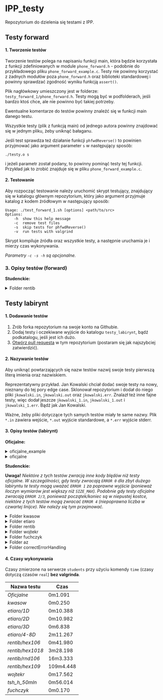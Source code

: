 # IPP_testy

Repozytorium do dzielenia się testami z IPP.

## Testy forward

#### 1. Tworzenie testów

Tworzenie testów polega na napisaniu funkcji main, która będzie korzystała z funkcji
zdefiniowanych w module `phone_forward.h` - podobnie do przykładowego pliku
`phone_forward_example.c`. Testy nie powinny korzystać z żadnych modułów poza
`phone_forward.h` oraz biblioteki standardowej i powinny sprawdzać zgodność wyniku
funkcją `assert()`.

Plik nagłówkowy umieszczony jest w folderze: `testy_forward_1/phone_forward.h`.
Testy mogą być w podfolderach, jeśli bardzo ktoś chce, ale nie powinno być takiej potrzeby.

Ewentualne komentarze do testów powinny znaleźć się w funkcji main danego testu.

Wszystkie testy (plik z funkcją main) od jednego autora powinny znajdować się w jednym pliku,
żeby uniknąć bałaganu.

Jeśli test sprawdza też działanie funkcji `phfwdReverse()` to powinien przyjmować jako
argument parameter `s` w następujący sposób:

`./testy.o s`

i jeżeli parametr został podany, to powinny pominąć testy tej funkcji. Przykład jak to zrobić
znajduje się w pliku `phone_forward_example.c`.

#### 2. Testowanie

Aby rozpocząć testowanie należy uruchomić skrypt testujący, znajdujący się w katalogu
głównym repozytorium, który jako argument przyjmuje katalog z kodem źródłowym  w
następujący sposób:

```
Usage: ./test_forward_1.sh [options] <path/to/src>
Options:
    -h  show this help message
    -c  remove test files
    -s  skip tests for phfwdReverse()
    -v  run tests with valgrind
```

Skrypt kompiluje źródła oraz wszystkie testy, a następnie uruchamia je i mierzy czas
wykonywania.

*Parametry `-c -s -h` są opcjonalne.*

### 3. Opisy testów (forward)
**Studenckie:**

<details><summary>Folder rentib</summary>
  <ul>
    <li> Folder AddRemoveGetBasic - losowe proste testy sprawdzające funkcje phfwdAdd, phfwdRemove i phfwdGet. Numery składają się jedynie z cyfr [0-2] i mają maksymalnie długość 5 </li>
  </ul>
</details>


## Testy labirynt

#### 1. Dodawanie testów

1. Zrób forka repozytorium na swoje konto na Githubie.
2. Dodaj testy i oczekiwane wyjście do  katalogu `testy_labirynt`, bądź podkatalogu, jeśli jest ich dużo.
3. [Otwórz pull requesta](https://docs.github.com/en/pull-requests/collaborating-with-pull-requests/proposing-changes-to-your-work-with-pull-requests/creating-a-pull-request-from-a-fork) w tym repozytorium (postaram się jak najszybciej zatwierdzić).

#### 2. Nazywanie testów

Aby uniknąć powtarzających się nazw testów nazwij swoje testy pierwszą literą imienia oraz nazwiskiem.

Reprezentatywny przykład. Jan Kowalski chciał dodać swoje testy na nowy, nieznany do tej pory edge case.
Sklonował repozytorium i dodał do niego pliki `jkowalski.in`, `jkowalski.out` oraz `jkowalski.err`.
Znalazł też inne fajne testy, więc dodał jeszcze `jkowalski_1.in`, `jkowalski_1.out` i `jkowalski_1.err`.
Bądź jak Jan Kowalski.

Ważne, żeby pliki dotyczące tych samych testów miały te same nazwy. Plik `*.in` zawiera wejście, `*.out` wyjście
standardowe,  a `*.err` wyjście stderr.

#### 3. Opisy testów (labirynt)

**Oficjalne:**
<details><summary>oficjalne_example</summary>
  <ul>
    <li> example1 – mały labirynt dwuwymiarowy z drogą o długości 12 </li>
    <li> example2 – mały labirynt jednowymiarowy z drogą o długości 5 </li>
    <li> example3 – mały labirynt trójwymiarowy, ale jeden wymiar jest zdegenerowany, pozycja końcowa jest pozycją początkową </li>
    <li> example4 – mały labirynt trójwymiarowy z drogą o długości 4 </li>
    <li> example5 – duży labirynt jednowymiarowy bez drogi </li>
    <li> error00 – ewidentnie za duży labirynt </li>
    <li> error10 – rozmiar labiryntu nie może być zerowy </li>
    <li> error26 – pozycja (początkowa) musi być w pustej kostce </li>
    <li> error30 – współrzędne pozycji (końcowej) muszą być dodatnie </li>
    <li> error40 – liczba opisująca położenie ścian ma za dużo bitów </li>
    <li> error50 – dane wejściowe mają za dużo linii </li>
  </ul>
</details>

<details><summary>oficjalne</summary>
  <ul>
    Oficjalne testy, które były używane przy sprawdzaniu małego zadania.
  </ul>
</details>

**Studenckie:**

**Uwaga!** *Niektóre z tych testów zwracją inne kody blędów niż testy oficjalne. W szczególności, gdy testy zwracają
`ERROR 0` dla zbyt dużego labiryntu te testy mogą uważać `ERROR 1` za poprawne wyjście (ponieważ iloczyn wymiarów jest
większy niż `SIZE_MAX`). Podobnie gdy testy oficjalne zwracają `ERROR 2/3`, ponieważ początek/koniec są w niepustej kostce, niektóre
z tych testów mogą zwracać `ERROR 4` (niepoprawna liczba w czwartej linijce). Nie należy się tym przejmować.*

<details><summary>Folder kwasow</summary>
  <ul>
    <li> kwasowski_1 - example1 + zera wiodące w linijkach 1-3 i kodzie hex </li>
    <li> kwasowski_2 - example1 + ale ma spacje wiodące, między liczbami i na końcu linijki </li>
    <li> kwasowski_3 - example1 + tabulatory brzydkie </li>
    <li> kwasowski_4 - example4 + brzydkie wejście (tabulatory, spacje, zera) </li>
    <li> kwasowski_5 - (error) pierwsza linijka wejścia zawiera tekst </li>
    <li> kwasowski_6 - (error) mała litera i spacja w hexie (mała litera nie jest błędna, spacja owszem) </li>
    <li> kwasowski_7 - (error) wymiar labiryntu większy niż `SIZE_MAX` </li>
    <li> kwasowski_8 - (error) trzecia linijka zawiera za mało danych </li>
    <li> kwasowski_9 - (error) dane z `R` w czwartej linijce są rozdzielone na dwie linijki (czyli jest ich za mało w czwartej linijce) </li>
    <li> kwasowski_10 - (error) spacje między `0x`, a hexem </li>
    <li> kwasowski_11 - (error) niby wszystkie linijki są, ale jest dodatkowa linijka przerwy między pierwszą i drugą </li>
  </ul>
</details>

<details><summary>Folder etiaro</summary>
  <ul>
    <li> Folder 2D - losowe testy dwuwymiarowe
    <li> Folder 3D - losowe testy trójwymiarowe
    <li> Folder 4-8D - losowe testy 4-8-wymiarowe, niektóre dość duże (długi czas wykonywania)
  </ul>
</details>

<details><summary>Folder rentib</summary>
  <ul>
    <li> Folder hex106 - losowe testy z liczbą opisującą labirynt w zapisie szesnastkowym, rozmiar labiryntu nie przekracza znacznie 10^6
    <li> Folder hex1018 - losowe testy z liczbą opisującą labirynt w zapisie szesnastkowym, rozmiar labiryntu nie przekracza znacznie 10^18
    <li> Folder rnd106 - losowe (potężne) testy z liczbą opisującą labirynt w formie R ..., jest wiele znaków białych, rozmiar labiryntu nie przekracza znacznie 10^6
    <li> Folder rnd109 - losowe (potężne) testy z liczbą opisującą labirynt w formie R ..., rozmiar labiryntu nie przekracza znacznie 10^9, aby uniknąć ERROR 0 jest wiele niedużych wymiarów
  </ul>
</details>

<details><summary>Folder wojtekr</summary>
  <ul>
    <li> zly01 - 3. linijka położenie większe niż wymiar
    <li> zly02 - 2. linijka położenie większe niż wymiar
    <li> zly03 - 2. linijka liczba za dużo
    <li> zly04 - 3. linijka pusta
    <li> zly05 - 2. linijka pusta
    <li> zly06 - 4. linijka niepoprawna
    <li> zly07 - 4. linijka liczba za dużo
    <li> zly08 - 4. linijka liczba za mało
    <li> zly09 - 4. linijka pusta
    <li> zly10 - 2. linijka zawiera 0
    <li> zly11 - 3. linijka zawiera 0
    <li> zly12 - 5. linijka istnieje w 0x
    <li> zly13 - 5. linijka istnieje w R
    <li> zly14 - 4. linijka dodatkowy znak
    <li> zly15 - 2. linijka pozycja w kostce
    <li> zly16 - 4. linijka zawiera znak nie hexowy
    <li> zly17 - 3. linijka pozycja w kostce
    <li> zly18 - 4. linijka liczba R ponad UINT32_MAX
    <li> zly19 - 4. linijka m jest zerem
    <li> zly20 - 4. linijka spacja po x
    <li> zly21 - 4. linijka spacja po 0
    <li> test12 - 4. linijka liczymy liczby do r włącznie
    <li> test13 - 4. linijka liczby mogą być zerami
  </ul>
</details>

<details><summary>Folder fuchczyk</summary>
  <ul>
    <li> pfuchs1 - Brak 2. linijki (EOF w pierwszej) </li>
    <li> pfuchs2 - Niepoprawna 2. linijka (tylko EOF) </li>
    <li> pfuchs3 - Niepoprawna 1. linijka (pusta - tylko EOF) </li>
    <li> pfuchs4 - Brak 1. linijki (tylko EOF) </li>
    <li> pfuchs5 - Niepoprawna 3. linijka (pusta - tylko EOF) </li>
    <li> pfuchs6 - Brak 3. linijki (EOF w drugiej) </li>
    <li> pfuchs7 - Brak 4. linijki (EOF w trzeciej) </li>
    <li> pfuchs8 - Niepoprawna 4. linijka (pusta - tylko EOF) </li>
    <li> pfuchs9 - Pomieszanie formatów: rozpoczęcie od "0R"
  </ul>
</details>

<details><summary>Folder az</summary>
  <ul>
    <li> Folder tsh_h_50mln -  Kilka testów 3D o wymiarach 10000 x 10000 x 4 o tak dobranej trasie od startu do końca aby jej przebycie wymagało przejścia około 50 milionów kostek
    <li> Folder a - 64 testy o liczbie wymiarów 1,2, ... ,64. Rozmiar każdego wymiaru jest równy 2. W każdym są tylko puste kostki. Start i koniec tak dobrane aby długość trasy była równa liczbie wymiarów.
    <li> Folder b - 64 testy o liczbie wymiarów 1,2, ... ,64. Rozmiar każdego wymiaru jest równy 2. W każdym są tylko puste kostki. Start i koniec w tej samej kostce.
  </ul>
</details>

<details><summary>Folder correctErrorHandling</summary>
  <ul>
    <li> Proste testy sprawdzające poprawność wejśćia.
    <li> UWAGA !!! EOF na końcu linij traktujemy jako błąd tej linii. Oraz jeśli jest ściana na pozycji strtowej, zwracamy ERROR 2, analogicznie dla pozycji końcowej. (Jeśli ktoś zwraca to jako błąd w kolejnej linijce, to powinien mieć poprawne wszystkie testy oprócz stu).
  </ul>
</details>

#### 4. Czasy wykonywania

Czasy zmierzone na serwerze `students` przy użyciu komendy `time` (czasy dotyczą czasów `real`) **bez valgrinda**.

| Nazwa testu      | Czas      |
| ---------------- | --------- |
| *Oficjalne*      | 0m1.091   |
| *kwasow*         | 0m0.250   |
| *etiaro/1D*      | 0m10.388  |
| *etiaro/2D*      | 0m10.982  |
| *etiaro/3D*      | 0m6.838   |
| *etiaro/4-8D*    | 2m11.267  |
| *rentib/hex106*  | 0m41.980  |
| *rentib/hex1018* | 3m28.198  |
| *rentib/rnd106*  | 16m3.333  |
| *rentib/hex109*  | 109m4.448 |
| *wojtekr*        | 0m17.562  |
| *tsh_h_50mln*    | 0m56.014  |
| *fuchczyk*       | 0m0.170   |
